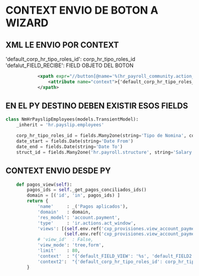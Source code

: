 # CONTEXT ENVIO DE BOTON A WIZARD
## XML LE ENVIO POR CONTEXT
'default_corp_hr_tipo_roles_id': corp_hr_tipo_roles_id
'defalut_FIELD_RECIBE': FIELD OBJETO DEL BOTON

```xml
            <xpath expr="//button[@name='%(hr_payroll_community.action_hr_payslip_by_employees)d']" position="attributes">
                <attribute name="context">{'default_corp_hr_tipo_roles_id': corp_hr_tipo_roles_id, 'default_date_start': date_start, 'default_date_end': date_end, 'default_struct_id': struct_id}</attribute>
            </xpath>
```

## EN EL PY DESTINO DEBEN EXISTIR ESOS FIELDS

```python
class NmHrPayslipEmployees(models.TransientModel):
    _inherit = 'hr.payslip.employees'

    corp_hr_tipo_roles_id = fields.Many2one(string='Tipo de Nomina', comodel_name='corp.hr.tipo.roles', )
    date_start = fields.Date(string='Date From')
    date_end = fields.Date(string='Date To')
    struct_id = fields.Many2one('hr.payroll.structure', string='Salary Structure')
```


## CONTEXT ENVIO DESDE PY
```python
    def pagos_view(self):
        pagos_ids = self._get_pagos_conciliados_ids()
        domain = [('id', 'in', pagos_ids) ]
        return {
            'name'     : _('Pagos aplicados'),
            'domain'   : domain,
            'res_model': 'account.payment',
            'type'     : 'ir.actions.act_window',
            'views': [(self.env.ref('cxp_provisiones.view_account_payment_pagos_tree').id, 'tree'),
                      (self.env.ref('cxp_provisiones.view_account_payment_proveedor_form').id, 'form')],
            # 'view_id'  : False,
            'view_mode': 'tree,form',
            'limit'    : 80,
            'context'  : "{'default_FIELD_VIEW': '%s', 'default_FIELD2': '%s'}" % pagos_ids % domain,
            'context2':  "{'default_corp_hr_tipo_roles_id': corp_hr_tipo_roles_id, 'default_date_start': date_start}"
        }
```
